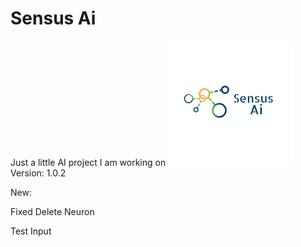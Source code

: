 # Sensus Ai
Just a little AI project I am working on
![alt text](https://raw.githubusercontent.com/Josh194/Ai/develop/FFNN/src/images/logo.png)
Version: 1.0.2

New:

Fixed Delete Neuron

Test Input